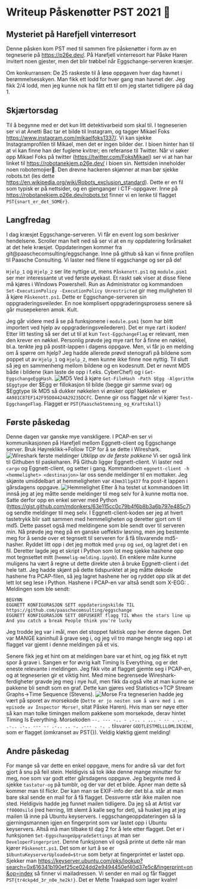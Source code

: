 # Writeup Påskenøtter PST 2021 🐣
## Mysteriet på Harefjell vinterresort
Denne påsken kom PST med til sammen fire påskenøtter i form av en tegneserie på https://p26e.dev/. På Harefjell vinterresort har Påske Haren invitert noen gjester, men det blir trøbbel når Eggschange-serveren kræsjer.

Om konkurransen: De 25 raskeste til å løse oppgaven hver dag havnet i berømmelsesskyen. Man fikk ett lodd for hver gang man havnet der. Jeg fikk 2/4 lodd, men jeg kunne nok ha fått ett til om jeg startet tidligere på dag 1.

## Skjærtorsdag
Til å begynne med er det kun litt detektivarbeid som skal til. I tegneserien ser vi at Anetti Bac tar et bilde til Instagram, og tagger Mikael Foks https://www.instagram.com/mikaelfoks1337/. Vi kan sjekke Instagramprofilen til Mikael, men det er ingen bilder der. I bioen hinter han til at vi kan finne han der fuglene kvitrer; en referanse til Twitter. Når vi søker opp Mikael Foks på twitter (https://twitter.com/FoksMikael) ser vi at han har linket til https://robotanekjem.p26e.dev/ i bioen sin. Nettsiden inneholder noen robotemojier🤖. Den drevne hackeren skjønner at man bør sjekke robots.txt (les dette https://en.wikipedia.org/wiki/Robots_exclusion_standard). Dette er en fil som typisk er på nettsider, og en gjenganger i CTF-oppgaver. Inne på https://robotanekjem.p26e.dev/robots.txt finner vi en lenke til flagget `PST{snart_er_det_SOMEr}`. 


## Langfredag
I dag kræsjet Eggschange-serveren. Vi får en event log som beskriver hendelsene. Scroller man helt ned så ser vi at en ny oppdatering forårsaket at det hele kræsjet. Oppdateringen kommer fra git@paaschecomsulting/eggschange. Inne på github så kan vi finne profilen til Paasche Consulting. Vi laster ned filene til eggschange og ser på de!

`Hjelp_1` og `Hjelp_2` ser lite nyttige ut, mens `Påskenott.ps1` og `module.psm1` ser mer interessante ut ved første øyekast. Et raskt søk viser at disse filene må kjøres i Windows Powershell. Run as Administrator og kommandoen `Set-ExecutionPolicy -ExecutionPolicy Unrestricted` gir meg muligheten til å kjøre `Påskenott.ps1`. Dette er Eggschange-serveren sin oppgraderingsveileder. En noe komplisert oppgraderingsprosess senere så går musepekeren amok. Kult. 

Jeg går videre med å se på funksjonene i `module.psm1` (som har blitt importert ved hjelp av oppgraderingsveilederen). Det er mye rart i koden! Etter litt testing så ser det ut til at kun `Test-EggchangeFlag` er relevant, men den krever en nøkkel. Personlig prøvde jeg mye rart for å finne en nøkkel, bl.a. tenkte jeg på postit-lappen i dagens oppgave. Men, vi får jo en melding om å spørre om hjelp? Jeg hadde allerede prøvd stenografi på bildene som poppet ut av `Hjelp_1` og `Hjelp_2`, men kunne ikke finne noe nyttig. Til slutt så jeg en sammenheng mellom bildene og en kodesnutt. Det er nevnt MD5 både i bildene (kan laste de opp i f.eks. CyberChef) og i `Get-EggschangeEggHash`. 
![MD5](md5.PNG)
Ved å kjøre `Get-FileHash -Path $Egg -Algorithm $Eggtype` der $Egg er fillokasjon til bilde (begge gir samme svar) og $Eggtype lik MD5 så dukker nøkkelen vi ønsker opp! Nøkkelen er `4A981C87EF142F95D04424A29235DCFC`. Denne gir oss flagget når vi kjører `Test-EggchangeFlag`. Flagget er `PST{PaascheStemning_og_Kraftskall}`

## Første påskedag
Denne dagen var ganske mye vanskligere. I PCAP-en ser vi kommunikasjonen på Harefjell mellom Eggnett-client og Eggschange server. Bruk Høyreklikk->Follow TCP for å se dette i Wireshark.
![Wireshark første meldinger](wireshark.PNG) *Utklipp av de første pakkene*
Vi ser også link til Githuben til paskeharen. På Github ligger Eggnett-client. Vi laster ned `cargo` og Eggnett-client, og setter i gang. Kommandoen `eggnett-client -h <hemmelighet> <destinasjon>` lar oss sende meldinger til en mottaker. Jeg skjønte umiddelbart at hemmeligheten var `43mm3l1g437` fra post-it lappen i gårsdagens oppgave.
![Hemmelighet](hemmelighet.PNG)
 Etter å ha testet ut kommandoen litt innså jeg at jeg måtte sende meldinger til meg selv for å kunne motta noe. Satte derfor opp en enkel server med Python (https://gist.github.com/mdonkers/63e115cc0c79b4f6b8b3a6b797e485c7) og sendte meldinger til meg selv. I Eggnett-client-koden ser jeg at hvert tastetrykk blir satt sammen med hemmeligheten og deretter gjort om til md5. Dette passet også med meldingene som ble sendt over til serveren min. 
Nå prøvde jeg meg på en ganske ueffektiv løsning, men jeg bestemte meg for å sende over et tegnsett til serveren for å få tilsvarende md5-hasher. Ryddet litt opp i det jeg mottok med `grep` og `sed`, og lagret det i en fil. Deretter lagde jeg et skript i Python som lot meg sjekke hashene opp mot tegnsettet mitt (`hemmelig-melding.ipynb`). En enklere måte kunne muligens ha vært å regne ut dette direkte uten å bruke Eggnett-client i det hele tatt. Jeg hadde skjønt på dette tidspunktet at jeg måtte dekode hashene fra PCAP-filen, så jeg lagret hashene her og ryddet opp slik at det lett lot seg lese i Python. Hashene i PCAP-en var altså sendt som X-EGG: <payload>. Meldingen som ble sendt: 
```
BEGYNN
EGGNETT KONFIGURASJON SETT oppdateringskilde TIL https://github.com/paaschecomsulting/eggschange
EGGNETT KONFIGURASJON SETT OBFUSKERT flagg TIL When the stars line up And you catch a break People think you're lucky
``` 
Jeg trodde jeg var i mål, men det stoppet faktisk opp her denne dagen. Det var MANGE kaninhull å grave seg i, og jeg vil tro mange hengte seg opp i at flagget var gjemt i denne meldingen på et vis. 

Senere fikk jeg et hint om at meldingen bare var et hint, og jeg fikk et nytt spor å grave i. Sangen er for øvrig kalt Timing Is Everything, og er det eneste relevante i meldingen. Jeg fikk vite at flagget gjemte seg i PCAP-en, og at tegneserien gir et viktig hint. Med mine begrensede Wireshark-ferdigheter gravde jeg meg i nye hull, men fikk da også vite at man kunne se pakkene bli sendt som en graf. Dette kan gjøres ved Statistics->TCP Stream Graphs->Time Sequence (Stevens).
![Morse](morse.PNG)
Fra tegneserien hadde jeg vært på sporet av morsekode (`Dette er jo nesten som å være med i en episode av Inspector Morse!`, sitat Påske Haren). Hvis man ser nøye etter så kan man tolke  timingen mellom pakkene som morsekode, derav hintet Timing Is Everything. Morsekoden `--. --- -.. - .-.. . ... - -- . .-.. .-.. .-.. --- -- .-.. .. -. .--- . -. .` tilsvarer `GODTLESTMELLLOMLINJENE`, som er flagget (omkranset av PST{}). Veldig kløktig gjemt melding!


## Andre påskedag
For mange så var dette en enkel oppgave, mens for andre så var det fort gjort å snu på feil stein. Heldigvis så tok ikke denne mange minutter for meg, noe som var godt etter gårsdagens oppgave. Jeg begynte med å sjekke `tastatur-og` på tumblr, og der var det et bilde. Åpner man dette så kommer man til flickr. Der kan man se EXIF-info der det bl.a. står at man bare skal sende en mail for å få flagget. Dessverre står ikke mailen noe sted. Heldigvis hadde jeg funnet mailen tidligere. Da jeg så at Artist var `ff0000sild` (red herring, litt slemt å kalle seg for det), så husket jeg at jeg mailen lå inne på Ubuntu keyservers. I eggschangeoppdateringen så la gjerningsmannen igjen en fingerprint som var lastet opp i Ubuntu keyservers. Altså må man tilbake til dag 2 for å lete etter flagget. Det er i funksjonen `Set-EggschangeUpgradeSettings` at man ser `DeveloperFingerprint`. Denne funksjonen vil også printe ut dette når man kjører `Påskenott.ps1`. Det som er lurt å se er  `$UbuntuKeyserverUploaded=$true` som betyr at fingerprintet er lastet opp. Sjekker man https://keyserver.ubuntu.com/pks/lookup?search=0x616341b190ef25ce024dd2e9494450ef40d37e5c&fingerprint=on&op=index så finner vi mailadressen. 
Vi sender en mail og får flagget `PST{tr4ckp4d_3r_n0e_he2k!}`. Det er Mette Traakpad som lager kvalm!

